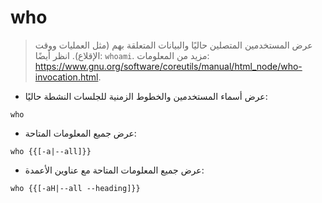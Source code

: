 # who

> عرض المستخدمين المتصلين حاليًا والبيانات المتعلقة بهم (مثل العمليات ووقت الإقلاع).
> انظر أيضًا: `whoami`.
> مزيد من المعلومات: <https://www.gnu.org/software/coreutils/manual/html_node/who-invocation.html>.

- عرض أسماء المستخدمين والخطوط الزمنية للجلسات النشطة حاليًا:

`who`

- عرض جميع المعلومات المتاحة:

`who {{[-a|--all]}}`

- عرض جميع المعلومات المتاحة مع عناوين الأعمدة:

`who {{[-aH|--all --heading]}}`
